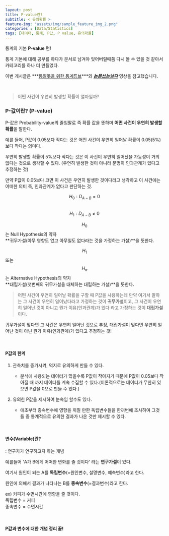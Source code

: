 ```yaml
---
layout: post
title: P-value란?
subtitle: < 유의확률 >
feature-img: "assets/img/sample_feature_img_2.png"
categories : [Data/Statistics]
tags: [데이터, 통계, P값, P value, 유의확률]
---
```


통계의 기본 **P-value** 편!


통계 기본에 대해 공부를 하다가 문서로 남겨야 잊어버릴때쯤 다시 볼 수 있을 것 같아서 카테고리를 하나 더 만들었다.

이번 게시글은 ***[통알못을 위한 통계튜브](
https://www.youtube.com/watch?v=5Xke4ao1g9E)***와 ***[논문쓰는남자](
https://www.youtube.com/watch?v=JWQ6She-fLY)*** 영상을 참고했습니다.

<br>

> 어떤 사건이 우연히 발생할 확률이 얼마일까?

### P-값이란? (P-value)

P-값은 Probability-value의 줄임말로 즉 확률 값을 뜻하며
**어떤 사건이 우연히 발생할 확률**을 말한다.

예를 들어, P값이 0.05보다 작다는 것은 어떤 사건이 우연히 일어날 확률이 0.05(5%)보다 작다는 의미다.


우연히 발생할 확률이 5%보다 작다는 것은 이 사건이 우연히 일어났을 가능성이 거의 없다는 것으로 생각할 수 있다. (우연히 발생한 것이 아니라 분명히 인과관계가 있다고 추정하는 것)


만약 P값이 0.05보다 크면 이 사건은 우연히 발생한 것이다라고 생각하고 이 사건에는 어떠한 의미 즉, 인과관계가 없다고 판단하는 것.

$$H_{0} : D_{A-B} = 0$$<br> 
$$H_{1} : D_{A-B} \ne 0$$

$$H_{0}$$는 Null Hypothesis의 약자<br> 
**귀무가설(아무 영향도 없고 아무일도 없다라는 것을 가정하는 가설)**을 뜻한다.


$$H_{1}$$ 또는 $$H_{a}$$는 Alternative Hypothesis의 약자<br> 
**대립가설(첫번째의 귀무가설을 대체하는 대립하는 가설)**을 뜻한다.

> 어떤 사건이 우연히 일어날 확률을 구할 때 P값을 사용하는데 만약 여기서 말하는 그 사건이 우연히 일어났다라고 가정하는 것이 **귀무가설**이고, 그 사건이 우연히 일어난 것이 아니고 뭔가 이유(인과관계)가 있다 라고 가정하는 것이 **대립가설**이다.

귀무가설이 맞다면 그 사건은 우연히 일어난 것으로 추정, 대립가설이 맞다면 우연히 일어난 것이 아닌 뭔가 이유(인과관계)가 있다고 추정하는 것!

<br>

#### P값의 한계

1) 관측치를 증가시켜, 억지로 유의하게 만들 수 있다.
	- 분석에 사용되는 데이터가 많을수록 P값이 작아지기 때문에 P값이 0.05보다 작아질 때 까지 데이터를 계속 수집할 수 있다.(이론적으로는 데이터가 무한히 있으면 P값을 0으로 만들 수 있다.)

2) 유의한 P값을 제시하여 눈속임 할수도 있다.
	- 애초부터 종속변수에 영향을 끼칠 만한 독립변수들을 한꺼번에 조사하여 그것들 중 통계적으로 유의한 결과가 나온 것만 제시할 수 있다.

<br>

#### 변수(Variable)란?
: 연구자가 연구하고자 하는 개념

예를들어 'A가 B에게 어떠한 변화를 줄 것이다' 라는 **연구가설**이 있다.

여기서 원인이 되는 A를 **독립변수**(=원인변수, 설명변수, 예측변수)라고 한다.

원인에 의해서 결과가 나타나는 B를 **종속변수**(=결과변수)라고 한다.


ex) 커피가 수면시간에 영향을 줄 것이다.<br>
독립변수 = 커피<br>
종속변수 = 수면시간

<br>


#### P값과 변수에 대한 개념 정리 끝!


